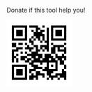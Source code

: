 Donate if this tool help you!

[![image](https://raw.githubusercontent.com/st3b1t/st3b1t/main/donate.png)](https://getalby.com/p/st3b1t)


